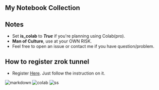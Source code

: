 ## My Notebook Collection

## Notes
  - Set **is_colab** to ***True*** if you're planning using Colab(pro).
  - **Man of Culture**, use at your OWN RISK.
  - Feel free to open an issue or contact me if you have question/problem.
## How to register zrok tunnel
  - Register [Here](https://colab.research.google.com/github/DEX-1101/sd-webui-notebook/blob/main/zork_sign_up.ipynb). Just follow the instruction on it.

 
![markdown](https://raw.githubusercontent.com/DEX-1101/sd-webui-notebook/main/img/Screenshot_27.png)
![colab](https://raw.githubusercontent.com/DEX-1101/sd-webui-notebook/main/img/Screenshot_705.png)
![ss](https://raw.githubusercontent.com/DEX-1101/sd-webui-notebook/main/img/Screenshot_706.png)
 



